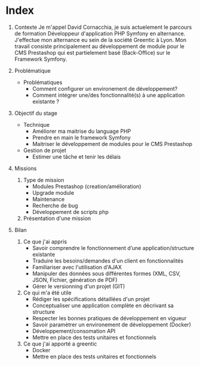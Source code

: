 # Index

1. Contexte
   Je m'appel David Cornacchia, je suis actuelement le parcours de formation Développeur d'application PHP Symfony en alternance.
   J'effectue mon alternance eu sein de la société Greentic à Lyon. Mon travail consiste principalement au développement de module pour le CMS Prestashop qui est partielement basé (Back-Office) sur le Framework Symfony.

2. Problématique
   - Problématiques
      - Comment configurer un environement de développement?
      - Comment intégrer une/des fonctionnalité(s) à une application existante ?

3. Objectif du stage
   - Technique
      - Améliorer ma maitrise du language PHP
      - Prendre en main le framework Symfony
      - Maitriser le développement de modules pour le CMS Prestashop
   - Gestion de projet
      - Estimer une tâche et tenir les délais  

4. Missions
   1. Type de mission
      - Modules Prestashop (creation/amélioration)
      - Upgrade module
      - Maintenance
      - Recherche de bug
      - Développement de scripts php
   2. Présentation d'une mission

5. Bilan
   1. Ce que j'ai appris
      - Savoir comprendre le fonctionnement d’une application/structure existante
      - Traduire les besoins/demandes d'un client en fonctionnalités 
      - Familiariser avec l'utilisation d'AJAX
      - Manipuler des données sous différentes formes (XML, CSV, JSON, Fichier, génération de PDF)
      - Gérer le versionning d'un projet (GIT)
   2. Ce qui m'a été utile
      - Rédiger les spécifications détaillées d'un projet
      - Conceptualiser une application complète en décrivant sa structure
      - Respecter les bonnes pratiques de développement en vigueur
      - Savoir paramètrer un environement de développement (Docker)
      - Développement/consomation API
      - Mettre en place des tests unitaires et fonctionnels
   3. Ce que j'ai apporté a greentic
      - Docker
      - Mettre en place des tests unitaires et fonctionnels